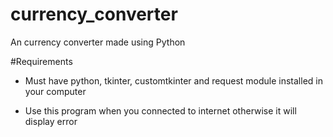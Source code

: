# currency_converter
An currency converter made using Python

#Requirements

- Must have python, tkinter, customtkinter and request module installed in your computer

- Use this program when you connected to internet otherwise it will display error 